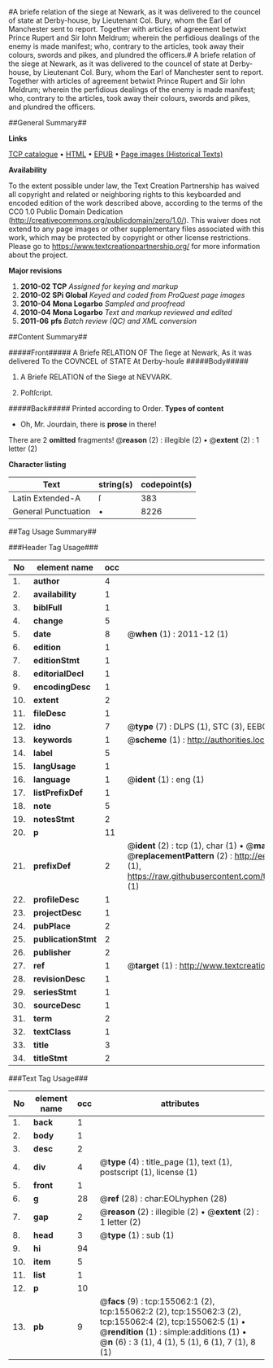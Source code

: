#A briefe relation of the siege at Newark, as it was delivered to the councel of state at Derby-house, by Lieutenant Col. Bury, whom the Earl of Manchester sent to report. Together with articles of agreement betwixt Prince Rupert and Sir Iohn Meldrum; wherein the perfidious dealings of the enemy is made manifest; who, contrary to the articles, took away their colours, swords and pikes, and plundred the officers.#
A briefe relation of the siege at Newark, as it was delivered to the councel of state at Derby-house, by Lieutenant Col. Bury, whom the Earl of Manchester sent to report. Together with articles of agreement betwixt Prince Rupert and Sir Iohn Meldrum; wherein the perfidious dealings of the enemy is made manifest; who, contrary to the articles, took away their colours, swords and pikes, and plundred the officers.

##General Summary##

**Links**

[TCP catalogue](http://www.ota.ox.ac.uk/tcp/)  • 
[HTML](http://tei.it.ox.ac.uk/tcp/Texts-HTML/free/A77/A77464.html)  • 
[EPUB](http://tei.it.ox.ac.uk/tcp/Texts-EPUB/free/A77/A77464.epub) • 
[Page images (Historical Texts)](https://historicaltexts.jisc.ac.uk/eebo-99858792e)

**Availability**

To the extent possible under law, the Text Creation Partnership has waived all copyright and related or neighboring rights to this keyboarded and encoded edition of the work described above, according to the terms of the CC0 1.0 Public Domain Dedication (http://creativecommons.org/publicdomain/zero/1.0/). This waiver does not extend to any page images or other supplementary files associated with this work, which may be protected by copyright or other license restrictions. Please go to https://www.textcreationpartnership.org/ for more information about the project.

**Major revisions**

1. __2010-02__ __TCP__ *Assigned for keying and markup*
1. __2010-02__ __SPi Global__ *Keyed and coded from ProQuest page images*
1. __2010-04__ __Mona Logarbo__ *Sampled and proofread*
1. __2010-04__ __Mona Logarbo__ *Text and markup reviewed and edited*
1. __2011-06__ __pfs__ *Batch review (QC) and XML conversion*

##Content Summary##

#####Front#####
A Briefe RELATION OF The ſiege at Newark, As it was delivered To the COVNCEL of STATE At Derby-houſe
#####Body#####

1. A Briefe RELATION of the Siege at NEVVARK.

1. Poſtſcript.

#####Back#####
Printed according to Order.
**Types of content**

  * Oh, Mr. Jourdain, there is **prose** in there!

There are 2 **omitted** fragments! 
 @__reason__ (2) : illegible (2)  •  @__extent__ (2) : 1 letter (2)

**Character listing**


|Text|string(s)|codepoint(s)|
|---|---|---|
|Latin Extended-A|ſ|383|
|General Punctuation|•|8226|

##Tag Usage Summary##

###Header Tag Usage###

|No|element name|occ|attributes|
|---|---|---|---|
|1.|__author__|4||
|2.|__availability__|1||
|3.|__biblFull__|1||
|4.|__change__|5||
|5.|__date__|8| @__when__ (1) : 2011-12 (1)|
|6.|__edition__|1||
|7.|__editionStmt__|1||
|8.|__editorialDecl__|1||
|9.|__encodingDesc__|1||
|10.|__extent__|2||
|11.|__fileDesc__|1||
|12.|__idno__|7| @__type__ (7) : DLPS (1), STC (3), EEBO-CITATION (1), PROQUEST (1), VID (1)|
|13.|__keywords__|1| @__scheme__ (1) : http://authorities.loc.gov/ (1)|
|14.|__label__|5||
|15.|__langUsage__|1||
|16.|__language__|1| @__ident__ (1) : eng (1)|
|17.|__listPrefixDef__|1||
|18.|__note__|5||
|19.|__notesStmt__|2||
|20.|__p__|11||
|21.|__prefixDef__|2| @__ident__ (2) : tcp (1), char (1)  •  @__matchPattern__ (2) : ([0-9\-]+):([0-9IVX]+) (1), (.+) (1)  •  @__replacementPattern__ (2) : http://eebo.chadwyck.com/downloadtiff?vid=$1&page=$2 (1), https://raw.githubusercontent.com/textcreationpartnership/Texts/master/tcpchars.xml#$1 (1)|
|22.|__profileDesc__|1||
|23.|__projectDesc__|1||
|24.|__pubPlace__|2||
|25.|__publicationStmt__|2||
|26.|__publisher__|2||
|27.|__ref__|1| @__target__ (1) : http://www.textcreationpartnership.org/docs/. (1)|
|28.|__revisionDesc__|1||
|29.|__seriesStmt__|1||
|30.|__sourceDesc__|1||
|31.|__term__|2||
|32.|__textClass__|1||
|33.|__title__|3||
|34.|__titleStmt__|2||


###Text Tag Usage###

|No|element name|occ|attributes|
|---|---|---|---|
|1.|__back__|1||
|2.|__body__|1||
|3.|__desc__|2||
|4.|__div__|4| @__type__ (4) : title_page (1), text (1), postscript (1), license (1)|
|5.|__front__|1||
|6.|__g__|28| @__ref__ (28) : char:EOLhyphen (28)|
|7.|__gap__|2| @__reason__ (2) : illegible (2)  •  @__extent__ (2) : 1 letter (2)|
|8.|__head__|3| @__type__ (1) : sub (1)|
|9.|__hi__|94||
|10.|__item__|5||
|11.|__list__|1||
|12.|__p__|10||
|13.|__pb__|9| @__facs__ (9) : tcp:155062:1 (2), tcp:155062:2 (2), tcp:155062:3 (2), tcp:155062:4 (2), tcp:155062:5 (1)  •  @__rendition__ (1) : simple:additions (1)  •  @__n__ (6) : 3 (1), 4 (1), 5 (1), 6 (1), 7 (1), 8 (1)|
